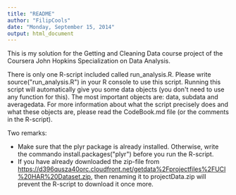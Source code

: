 ```yaml
---
title: "README"
author: "FilipCools"
date: "Monday, September 15, 2014"
output: html_document
---
```

This is my solution for the Getting and Cleaning Data course project of the Coursera John Hopkins Specialization on Data Analysis.  

There is only one R-script included called run_analysis.R. Please write source("run_analysis.R") in your R console to use this script. Running this script will automatically give you some data objects (you don't need to use any function for this). The most important objects are: data, subdata and averagedata. For more information about what the script precisely does and what these objects are, please read the CodeBook.md file (or the comments in the R-script).

Two remarks:
* Make sure that the plyr package is already installed. Otherwise, write the commando install.packages("plyr") before you run the R-script. 
* If you have already downloaded the zip-file from https://d396qusza40orc.cloudfront.net/getdata%2Fprojectfiles%2FUCI%20HAR%20Dataset.zip, then renaming it to projectData.zip will prevent the R-script to download it once more.